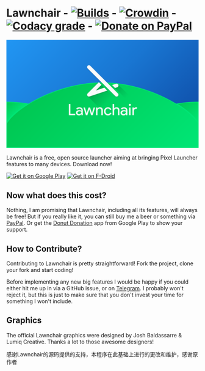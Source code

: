 # Lawnchair - [![Builds](https://build.codebucket.de/api/badges/LawnchairLauncher/Lawnchair/status.svg)](https://build.codebucket.de/LawnchairLauncher/Lawnchair) - [![Crowdin](https://d322cqt584bo4o.cloudfront.net/lawnchairandroid/localized.svg)](http://translate.lawnchair.info) - [![Codacy grade](https://img.shields.io/codacy/grade/e2727925367548d7bbef71d54209d35b.svg)](https://www.codacy.com/app/deletescape/Lawnchair/dashboard) - [![Donate on PayPal](https://img.shields.io/badge/PayPal-Donate%20Now-brightgreen.svg)](https://paypal.me/deletescape)

![Lawnchair](banner.png)

Lawnchair is a free, open source launcher aiming at bringing Pixel Launcher features to many devices. 
Download now!

<a href="https://play.google.com/store/apps/details?id=com.zhaisoft.app.mylauncher.plah">
<img src="https://play.google.com/intl/en_us/badges/images/generic/en_badge_web_generic.png" height="70" alt="Get it on Google Play"/></a>
<a href="https://f-droid.org/packages/com.zhaisoft.app.mylauncher.plah/" target="_blank">
<img src="https://f-droid.org/badge/get-it-on.png" alt="Get it on F-Droid" height="70"/></a>

## Now what does this cost?

Nothing, I am promising that Lawnchair, including all its features, will always be free! But if you really like it, you can still buy me a beer or something via [PayPal](https://www.paypal.me/deletescape). Or get the [Donut Donation](https://play.google.com/store/apps/details?id=ch.deletescape.donut) app from Google Play to show your support.

## How to Contribute?

Contributing to Lawnchair is pretty straightforward! Fork the project, clone your fork and start coding!

Before implementing any new big features I would be happy if you could either hit me up in via a GitHub issue, or on [Telegram](https://t.me/deletescape). I probably won't reject it, but this is just to make sure that you don't invest your time for something I won't include.

## Graphics

The official Lawnchair graphics were designed by Josh Baldassarre & Lumiq Creative. Thanks a lot to those awesome designers!

感谢Lawnchair的源码提供的支持，本程序在此基础上进行的更改和维护，感谢原作者
